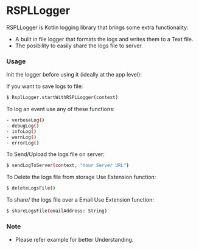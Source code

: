 # RSPLLogger

RSPLLogger is Kotlin logging library that brings some extra functionality:
  - A built in file logger that formats the logs and writes them to a Text file.
  - The posibility to easily share the logs file to server.

  ### Usage

  Init the logger before using it (ideally at the app level):

  If you want to save logs to file:
  ```sh
  $ RsplLogger.startWithRSPLLogger(context)
  ```

  To log an event use any of these functions:
  ```sh
  - verboseLog()
  - debugLog()
  - infoLog()
  - warnLog()
  - errorLog()
  ```

  To Send/Upload the logs file on server:
      
```sh
$ sendLogToServer(context, "Your Server URL")
```

  To Delete the logs file from storage Use Extension function:
      
```sh
$ deleteLogsFile()
```
  To share/ the logs file over a Email Use Extension function:
```sh
$ shareLogsFile(emailAddress: String)
```


### Note
  - Please refer example for better Understanding.
  
